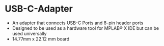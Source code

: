 # USB-C-Adapter

- An adapter that connects USB-C Ports and 8-pin header ports
- Designed to be used as a hardware tool for MPLAB® X IDE but can be used universally
- 14.77mm x 22.12 mm board
